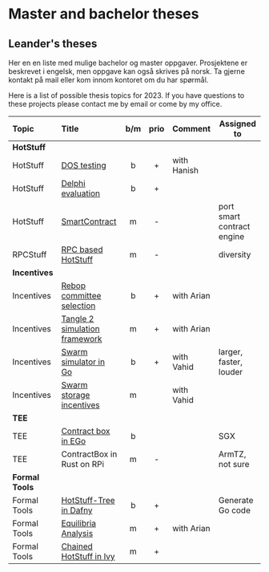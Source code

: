 # Master and bachelor theses


## Leander's theses

Her en en liste med mulige bachelor og master oppgaver.
Prosjektene er beskrevet i engelsk, men oppgave kan også skrives på norsk.
Ta gjerne kontakt på mail eller kom innom kontoret om du har spørmål.

Here is a list of possible thesis topics for 2023.
If you have questions to these projects please contact me by email or come by my office.


| Topic            | Title                                                      |  b/m  | prio  | Comment     | Assigned to                |
| :--------------- | :--------------------------------------------------------- | :---: | :---: | :---------- | -------------------------- |
| **HotStuff**     |                                                            |       |       |             |                            |
| HotStuff         | [DOS testing](dos-testing.md)                              |   b   |   +   | with Hanish |                            |
| HotStuff         | [Delphi evaluation](delphi-evaluation.md)                  |   b   |   +   |             |                            |
| HotStuff         | [SmartContract](hotstuff-evm.md)                           |   m   |   -   |             | port smart contract engine |
| RPCStuff         | [RPC based HotStuff](rpc-hotstuff.md)                      |   m   |   -   |             | diversity                  |
| **Incentives**   |                                                            |       |       |             |                            |
| Incentives       | [Rebop committee selection](rebop-committee.md)            |   b   |   +   | with Arian  |                            |
| Incentives       | [Tangle 2 simulation framework](tangle-simulation.md)      |   m   |   +   | with Arian  |                            |
| Incentives       | [Swarm simulator in Go](swarm-simulator-go.md)             |   b   |   +   | with Vahid  | larger, faster, louder     |
| Incentives       | [Swarm storage incentives](storage-incentive-simulator.md) |   m   |       | with Vahid  |                            |
| **TEE**          |                                                            |       |       |             |                            |
| TEE              | [Contract box in EGo](ego-contractBox.md)                  |   b   |       |             | SGX                        |
| TEE              | ContractBox in Rust on RPi                                 |   m   |   -   |             | ArmTZ, not sure            |
| **Formal Tools** |                                                            |       |       |             |                            |
| Formal Tools     | [HotStuff-Tree in Dafny](hs-tree-daphne.md)                |   b   |   +   |             | Generate Go code           |
| Formal Tools     | [Equilibria Analysis](equilibria-analysis.md)              |   m   |   +   | with Arian  |                            |
| Formal Tools     | [Chained HotStuff in Ivy](hotStufIvy.md)                   |   m   |   +   |             |                            |

